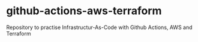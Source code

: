 # github-actions-aws-terraform
Repository to practise Infrastructur-As-Code with Github Actions, AWS and Terraform
